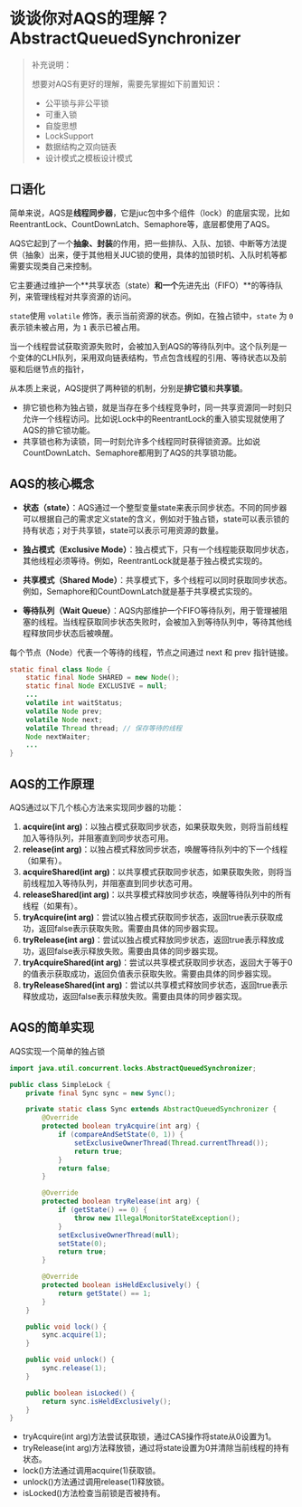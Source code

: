 # 谈谈你对AQS的理解？AbstractQueuedSynchronizer

>   补充说明：
>
>   想要对AQS有更好的理解，需要先掌握如下前置知识：
>
>   -   公平锁与非公平锁
>   -   可重入锁
>   -   自旋思想
>   -   LockSupport
>   -   数据结构之双向链表
>   -   设计模式之模板设计模式

## 口语化

简单来说，AQS是**线程同步器**，它是juc包中多个组件（lock）的底层实现，比如ReentrantLock、CountDownLatch、Semaphore等，底层都使用了AQS。

AQS它起到了一个**抽象、封装**的作用，把一些排队、入队、加锁、中断等方法提供（抽象）出来，便于其他相关JUC锁的使用，具体的加锁时机、入队时机等都需要实现类自己来控制。

它主要通过维护一个**共享状态（state）**和一个**先进先出（FIFO）**的等待队列，来管理线程对共享资源的访问。

`state`使用 `volatile` 修饰，表示当前资源的状态。例如，在独占锁中，`state` 为 `0` 表示锁未被占用，为 `1` 表示已被占用。

当一个线程尝试获取资源失败时，会被加入到AQS的等待队列中。这个队列是一个变体的CLH队列，采用双向链表结构，节点包含线程的引用、等待状态以及前驱和后继节点的指针，

从本质上来说，AQS提供了两种锁的机制，分别是**排它锁**和**共享锁**。

-   排它锁也称为独占锁，就是当存在多个线程竞争时，同一共享资源同一时刻只允许一个线程访问。比如说Lock中的ReentrantLock的重入锁实现就使用了AQS的排它锁功能。
-   共享锁也称为读锁，同一时刻允许多个线程同时获得锁资源。比如说CountDownLatch、Semaphore都用到了AQS的共享锁功能。



## **AQS的核心概念**

-   **状态（state）**：AQS通过一个整型变量state来表示同步状态。不同的同步器可以根据自己的需求定义state的含义，例如对于独占锁，state可以表示锁的持有状态；对于共享锁，state可以表示可用资源的数量。

-   **独占模式（Exclusive Mode）**：独占模式下，只有一个线程能获取同步状态，其他线程必须等待。例如，ReentrantLock就是基于独占模式实现的。

-   **共享模式（Shared Mode）**：共享模式下，多个线程可以同时获取同步状态。例如，Semaphore和CountDownLatch就是基于共享模式实现的。

-   **等待队列（Wait Queue）**：AQS内部维护一个FIFO等待队列，用于管理被阻塞的线程。当线程获取同步状态失败时，会被加入到等待队列中，等待其他线程释放同步状态后被唤醒。

每个节点（Node）代表一个等待的线程，节点之间通过 next 和 prev 指针链接。

```java
static final class Node {
    static final Node SHARED = new Node();
    static final Node EXCLUSIVE = null;
    ...
    volatile int waitStatus;
    volatile Node prev;
    volatile Node next;
    volatile Thread thread; // 保存等待的线程
    Node nextWaiter;
    ...
}
```

## **AQS的工作原理**

AQS通过以下几个核心方法来实现同步器的功能：

1.  **acquire(int arg)**：以独占模式获取同步状态，如果获取失败，则将当前线程加入等待队列，并阻塞直到同步状态可用。
2.  **release(int arg)**：以独占模式释放同步状态，唤醒等待队列中的下一个线程（如果有）。
3.  **acquireShared(int arg)**：以共享模式获取同步状态，如果获取失败，则将当前线程加入等待队列，并阻塞直到同步状态可用。
4.  **releaseShared(int arg)**：以共享模式释放同步状态，唤醒等待队列中的所有线程（如果有）。
5.  **tryAcquire(int arg)**：尝试以独占模式获取同步状态，返回true表示获取成功，返回false表示获取失败。需要由具体的同步器实现。
6.  **tryRelease(int arg)**：尝试以独占模式释放同步状态，返回true表示释放成功，返回false表示释放失败。需要由具体的同步器实现。
7.  **tryAcquireShared(int arg)**：尝试以共享模式获取同步状态，返回大于等于0的值表示获取成功，返回负值表示获取失败。需要由具体的同步器实现。
8.  **tryReleaseShared(int arg)**：尝试以共享模式释放同步状态，返回true表示释放成功，返回false表示释放失败。需要由具体的同步器实现。

## AQS的简单实现


AQS实现一个简单的独占锁

```java
import java.util.concurrent.locks.AbstractQueuedSynchronizer;

public class SimpleLock {
    private final Sync sync = new Sync();

    private static class Sync extends AbstractQueuedSynchronizer {
        @Override
        protected boolean tryAcquire(int arg) {
            if (compareAndSetState(0, 1)) {
                setExclusiveOwnerThread(Thread.currentThread());
                return true;
            }
            return false;
        }

        @Override
        protected boolean tryRelease(int arg) {
            if (getState() == 0) {
                throw new IllegalMonitorStateException();
            }
            setExclusiveOwnerThread(null);
            setState(0);
            return true;
        }

        @Override
        protected boolean isHeldExclusively() {
            return getState() == 1;
        }
    }

    public void lock() {
        sync.acquire(1);
    }

    public void unlock() {
        sync.release(1);
    }

    public boolean isLocked() {
        return sync.isHeldExclusively();
    }
}
```

-   tryAcquire(int arg)方法尝试获取锁，通过CAS操作将state从0设置为1。
-   tryRelease(int arg)方法释放锁，通过将state设置为0并清除当前线程的持有状态。
-   lock()方法通过调用acquire(1)获取锁。
-   unlock()方法通过调用release(1)释放锁。
-   isLocked()方法检查当前锁是否被持有。

 
